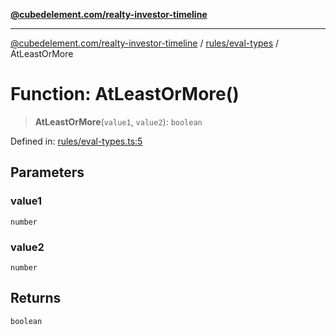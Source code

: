 [**@cubedelement.com/realty-investor-timeline**](../../../index.md)

---

[@cubedelement.com/realty-investor-timeline](../../../modules.md) / [rules/eval-types](../index.md) / AtLeastOrMore

# Function: AtLeastOrMore()

> **AtLeastOrMore**(`value1`, `value2`): `boolean`

Defined in: [rules/eval-types.ts:5](https://github.com/kvernon/realty-investor-timeline/blob/d14161e46dc540b751017ae4b2cfca53cbab658c/src/rules/eval-types.ts#L5)

## Parameters

### value1

`number`

### value2

`number`

## Returns

`boolean`
